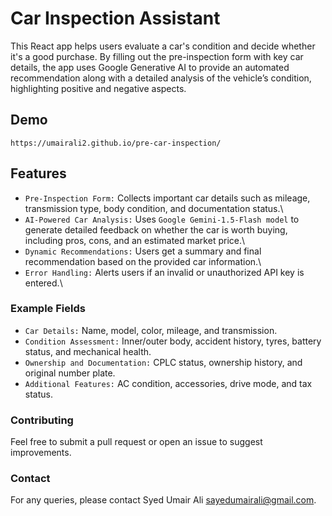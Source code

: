 # Car Inspection Assistant

This React app helps users evaluate a car's condition and decide whether it's a good purchase. By filling out the pre-inspection form with key car details, the app uses Google Generative AI to provide an automated recommendation along with a detailed analysis of the vehicle’s condition, highlighting positive and negative aspects.

## Demo
```
https://umairali2.github.io/pre-car-inspection/ 
```
## Features

- `Pre-Inspection Form:` Collects important car details such as mileage, transmission type, body condition, and documentation status.\
- `AI-Powered Car Analysis:` Uses `Google Gemini-1.5-Flash model` to generate detailed feedback on whether the car is worth buying, including pros, cons, and an estimated market price.\
- `Dynamic Recommendations:` Users get a summary and final recommendation based on the provided car information.\
- `Error Handling:` Alerts users if an invalid or unauthorized API key is entered.\

### Example Fields
- `Car Details:` Name, model, color, mileage, and transmission.
- `Condition Assessment:` Inner/outer body, accident history, tyres, battery status, and mechanical health.
- `Ownership and Documentation:` CPLC status, ownership history, and original number plate.
- `Additional Features:` AC condition, accessories, drive mode, and tax status.

### Contributing
Feel free to submit a pull request or open an issue to suggest improvements.

### Contact
For any queries, please contact Syed Umair Ali sayedumairali@gmail.com.
